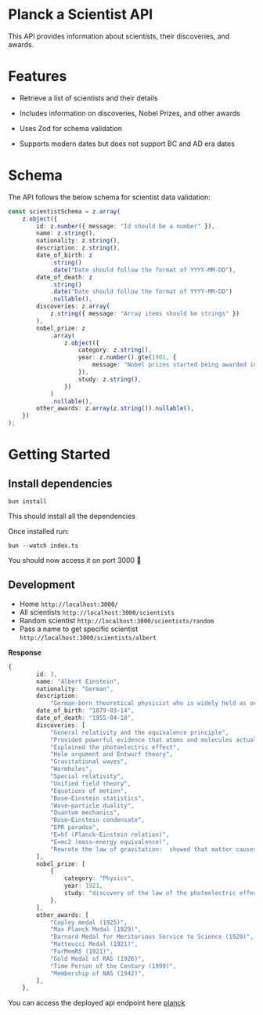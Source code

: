 # Planck a Scientist API

This API provides information about scientists, their discoveries, and awards.

# Features

+ Retrieve a list of scientists and their details

+ Includes information on discoveries, Nobel Prizes, and other awards

+ Uses Zod for schema validation

+ Supports modern dates but does not support BC and AD era dates

# Schema

The API follows the below schema for scientist data validation:

```ts
const scientistSchema = z.array(
    z.object({
        id: z.number({ message: "Id should be a number" }),
        name: z.string(),
        nationality: z.string(),
        description: z.string(),
        date_of_birth: z
            .string()
            .date("Date should follow the format of YYYY-MM-DD"),
        date_of_death: z
            .string()
            .date("Date should follow the format of YYYY-MM-DD")
            .nullable(),
        discoveries: z.array(
            z.string({ message: "Array items should be strings" })
        ),
        nobel_prize: z
            .array(
                z.object({
                    category: z.string(),
                    year: z.number().gte(1901, {
                        message: "Nobel prizes started being awarded in the year 1901",
                    }),
                    study: z.string(),
                })
            )
            .nullable(),
        other_awards: z.array(z.string()).nullable(),
    })
);
```

# Getting Started

## Install dependencies
```
bun install
```
This should install all the dependencies

Once installed run:

```
bun --watch index.ts
```
You should now access it on port 3000 🎉
## Development
+ Home ```http://localhost:3000/```
+ All scientists ```http://localhost:3000/scientists```
+ Random scientist ```http://localhost:3000/scientists/random```
+ Pass a name to get specific scientist ```http://localhost:3000/scientists/albert```

**Response**
```ts
{
		id: 3,
		name: "Albert Einstein",
		nationality: "German",
		description:
			"German-born theoretical physicist who is widely held as one of the most influential scientists. Best known for developing the theory of relativity",
		date_of_birth: "1879-03-14",
		date_of_death: "1955-04-18",
		discoveries: [
			"General relativity and the equivalence principle",
			"Provided powerful evidence that atoms and molecules actually exist, through his analysis of Brownian motion",
			"Explained the photoelectric effect",
			"Hole argument and Entwurf theory",
			"Gravitational waves",
			"Wormholes",
			"Special relativity",
			"Unified field theory",
			"Equations of motion",
			"Bose–Einstein statistics",
			"Wave–particle duality",
			"Quantum mechanics",
			"Bose–Einstein condensate",
			"EPR paradox",
			"E=hf (Planck–Einstein relation)",
			"E=mc2 (mass–energy equivalence)",
			"Rewrote the law of gravitation:  showed that matter causes space to curve, which produces gravity",
		],
		nobel_prize: [
			{
				category: "Physics",
				year: 1921,
				study: "discovery of the law of the photoelectric effect",
			},
		],
		other_awards: [
			"Copley medal (1925)",
			"Max Planck Medal (1929)",
			"Barnard Medal for Meritorious Service to Science (1920)",
			"Matteucci Medal (1921)",
			"ForMemRS (1921)",
			"Gold Medal of RAS (1926)",
			"Time Person of the Century (1999)",
			"Membership of NAS (1942)",
		],
	},
```

You can access the deployed api endpoint here
[planck](https://zonal-dorisa-louisgituhi-a992d867.koyeb.app/)

